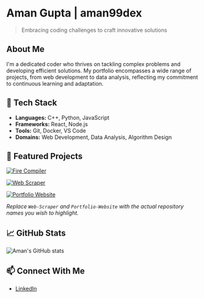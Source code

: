 # Aman Gupta | aman99dex

> Embracing coding challenges to craft innovative solutions

## About Me

I'm a dedicated coder who thrives on tackling complex problems and developing efficient solutions. My portfolio encompasses a wide range of projects, from web development to data analysis, reflecting my commitment to continuous learning and adaptation.

## 🔧 Tech Stack

- **Languages:** C++, Python, JavaScript
- **Frameworks:** React, Node.js
- **Tools:** Git, Docker, VS Code
- **Domains:** Web Development, Data Analysis, Algorithm Design

## 🚀 Featured Projects

[![Fire Compiler](https://github-readme-stats.vercel.app/api/pin/?username=aman99dex&repo=Fire-Compiler)](https://github.com/aman99dex/Fire-Compiler)

[![Web Scraper](https://github-readme-stats.vercel.app/api/pin/?username=aman99dex&repo=Web-Scraper)](https://github.com/aman99dex/Web-Scraper)

[![Portfolio Website](https://github-readme-stats.vercel.app/api/pin/?username=aman99dex&repo=Portfolio-Website)](https://github.com/aman99dex/Portfolio-Website)

*Replace `Web-Scraper` and `Portfolio-Website` with the actual repository names you wish to highlight.*

## 📈 GitHub Stats

![Aman's GitHub stats](https://github-readme-stats.vercel.app/api?username=aman99dex&show_icons=true&theme=radical)

## 📫 Connect With Me

- [LinkedIn](https://www.linkedin.com/in/aman-kumar-gupta-2b294930b)
